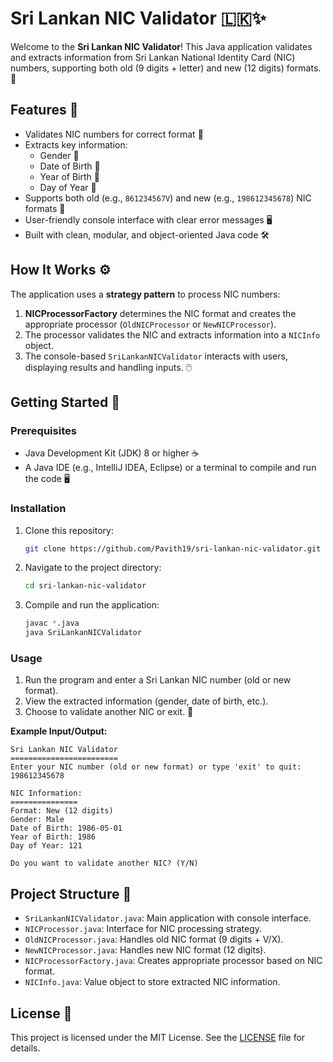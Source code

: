 # Sri Lankan NIC Validator 🇱🇰✨

Welcome to the **Sri Lankan NIC Validator**! This Java application validates and extracts information from Sri Lankan National Identity Card (NIC) numbers, supporting both old (9 digits + letter) and new (12 digits) formats. 🎉

## Features 🌟
- Validates NIC numbers for correct format 📏
- Extracts key information:
  - Gender 🚻
  - Date of Birth 📅
  - Year of Birth 🎂
  - Day of Year 🔢
- Supports both old (e.g., `861234567V`) and new (e.g., `198612345678`) NIC formats 🔄
- User-friendly console interface with clear error messages 🖥️
- Built with clean, modular, and object-oriented Java code 🛠️

## How It Works ⚙️
The application uses a **strategy pattern** to process NIC numbers:
1. **NICProcessorFactory** determines the NIC format and creates the appropriate processor (`OldNICProcessor` or `NewNICProcessor`).
2. The processor validates the NIC and extracts information into a `NICInfo` object.
3. The console-based `SriLankanNICValidator` interacts with users, displaying results and handling inputs. 🖱️

## Getting Started 🚀

### Prerequisites
- Java Development Kit (JDK) 8 or higher ☕
- A Java IDE (e.g., IntelliJ IDEA, Eclipse) or a terminal to compile and run the code 🖥️

### Installation
1. Clone this repository:
   ```bash
   git clone https://github.com/Pavith19/sri-lankan-nic-validator.git
   ```
2. Navigate to the project directory:
   ```bash
   cd sri-lankan-nic-validator
   ```
3. Compile and run the application:
   ```bash
   javac *.java
   java SriLankanNICValidator
   ```

### Usage
1. Run the program and enter a Sri Lankan NIC number (old or new format).
2. View the extracted information (gender, date of birth, etc.).
3. Choose to validate another NIC or exit. 🥳

**Example Input/Output:**
```
Sri Lankan NIC Validator
========================
Enter your NIC number (old or new format) or type 'exit' to quit:
198612345678

NIC Information:
===============
Format: New (12 digits)
Gender: Male
Date of Birth: 1986-05-01
Year of Birth: 1986
Day of Year: 121

Do you want to validate another NIC? (Y/N)
```

## Project Structure 📂
- `SriLankanNICValidator.java`: Main application with console interface.
- `NICProcessor.java`: Interface for NIC processing strategy.
- `OldNICProcessor.java`: Handles old NIC format (9 digits + V/X).
- `NewNICProcessor.java`: Handles new NIC format (12 digits).
- `NICProcessorFactory.java`: Creates appropriate processor based on NIC format.
- `NICInfo.java`: Value object to store extracted NIC information.

## License 📜
This project is licensed under the MIT License. See the [LICENSE](LICENSE) file for details.



